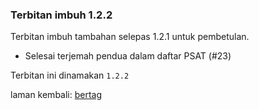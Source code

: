 ---
---

### Terbitan imbuh 1.2.2

Terbitan imbuh tambahan selepas 1.2.1 untuk pembetulan.

- Selesai terjemah pendua dalam daftar PSAT (#23)

Terbitan ini dinamakan `1.2.2`

laman kembali: [bertag][0]

  [0]: ../bertag.md
